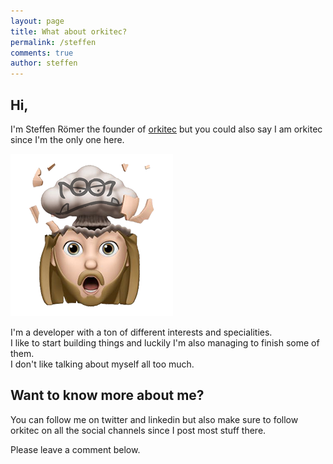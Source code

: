 ```yaml
---
layout: page
title: What about orkitec?
permalink: /steffen
comments: true
author: steffen
---
```

## Hi,

I'm Steffen Römer the founder of [orkitec](/about/) but you could also say I am orkitec since I'm the only one here. 

![steffen head explode](../assets/images/headexplode_400x400.png)

I'm a developer with a ton of different interests and specialities.    
I like to start building things and luckily I'm also managing to finish some of them.   
I don't like talking about myself all too much.


## Want to know more about me?

You can follow me on twitter and linkedin but also make sure to follow orkitec on all the social channels since I post most stuff there.

Please leave a comment below.
<!--stackedit_data:
eyJoaXN0b3J5IjpbMjY3NjQwMzM3LDE4NzM4NjUwNDksMTcxOT
k0MjIyMCwtOTEyMzMzNTIxLDEyMjY0ODg0NjUsLTk3ODcwNzIw
MywtMTA3NDY2NDkyMF19
-->